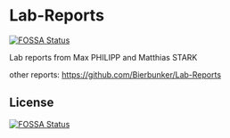 # Lab-Reports
[![FOSSA Status](https://app.fossa.com/api/projects/git%2Bgithub.com%2FXyhlon%2FLab-Reports.svg?type=shield)](https://app.fossa.com/projects/git%2Bgithub.com%2FXyhlon%2FLab-Reports?ref=badge_shield)

Lab reports from Max PHILIPP and Matthias STARK

other reports:
https://github.com/Bierbunker/Lab-Reports


## License
[![FOSSA Status](https://app.fossa.com/api/projects/git%2Bgithub.com%2FXyhlon%2FLab-Reports.svg?type=large)](https://app.fossa.com/projects/git%2Bgithub.com%2FXyhlon%2FLab-Reports?ref=badge_large)